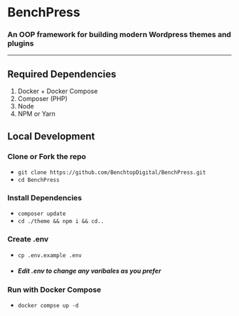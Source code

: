 # BenchPress

### An OOP framework for building modern Wordpress themes and plugins

---

## Required Dependencies

1. Docker + Docker Compose
2. Composer (PHP)
3. Node
4. NPM or Yarn

## Local Development

### Clone or Fork the repo
- `git clone https://github.com/BenchtopDigital/BenchPress.git`
- `cd BenchPress`

### Install Dependencies
- `composer update`
- `cd ./theme && npm i && cd..`

### Create .env
- `cp .env.example .env`
- ##### Edit .env to change any varibales as you prefer

### Run with Docker Compose
- `docker compse up -d`